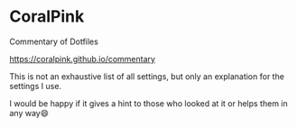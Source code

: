 # CoralPink

Commentary of Dotfiles

https://coralpink.github.io/commentary

This is not an exhaustive list of all settings, but only an explanation for the settings I use.

I would be happy if it gives a hint to those who looked at it or helps them in any way😄
